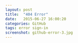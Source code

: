 ```yaml
---
layout: post
title:  "404 Error"
date:   2015-06-27 16:00:20
categories: GitHub
tags: error sign-in
screenshot: github-error-3.jpg
---
```

